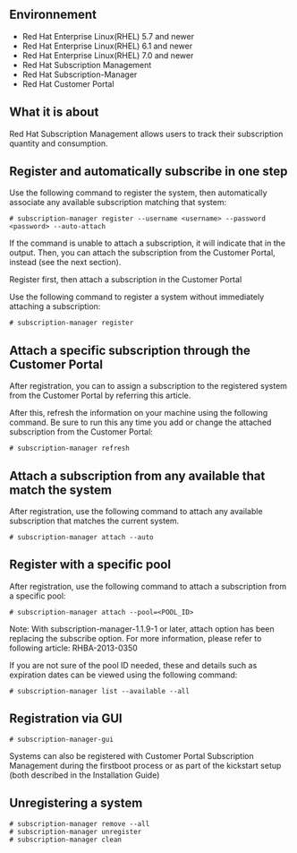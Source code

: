 Environnement
-------------

-   Red Hat Enterprise Linux(RHEL) 5.7 and newer
-   Red Hat Enterprise Linux(RHEL) 6.1 and newer
-   Red Hat Enterprise Linux(RHEL) 7.0 and newer
-   Red Hat Subscription Management
-   Red Hat Subscription-Manager
-   Red Hat Customer Portal

What it is about
----------------

Red Hat Subscription Management allows users to track their subscription
quantity and consumption.

Register and automatically subscribe in one step
------------------------------------------------

Use the following command to register the system, then automatically
associate any available subscription matching that system:

``` {.bash}
# subscription-manager register --username <username> --password <password> --auto-attach
```

If the command is unable to attach a subscription, it will indicate that
in the output. Then, you can attach the subscription from the Customer
Portal, instead (see the next section).

Register first, then attach a subscription in the Customer Portal

Use the following command to register a system without immediately
attaching a subscription:

``` {.bash}
# subscription-manager register
```

Attach a specific subscription through the Customer Portal
----------------------------------------------------------

After registration, you can to assign a subscription to the registered
system from the Customer Portal by referring this article.

After this, refresh the information on your machine using the following
command. Be sure to run this any time you add or change the attached
subscription from the Customer Portal:

``` {.bash}
# subscription-manager refresh
```

Attach a subscription from any available that match the system
--------------------------------------------------------------

After registration, use the following command to attach any available
subscription that matches the current system.

``` {.bash}
# subscription-manager attach --auto
```

Register with a specific pool
-----------------------------

After registration, use the following command to attach a subscription
from a specific pool:

``` {.bash}
# subscription-manager attach --pool=<POOL_ID>
```

Note: With subscription-manager-1.1.9-1 or later, attach option has been
replacing the subscribe option. For more information, please refer to
following article: RHBA-2013-0350

If you are not sure of the pool ID needed, these and details such as
expiration dates can be viewed using the following command:

``` {.bash}
# subscription-manager list --available --all
```

Registration via GUI
--------------------

``` {.bash}
# subscription-manager-gui
```

Systems can also be registered with Customer Portal Subscription
Management during the firstboot process or as part of the kickstart
setup (both described in the Installation Guide)

Unregistering a system
----------------------

``` {.bash}
# subscription-manager remove --all
# subscription-manager unregister
# subscription-manager clean
```
